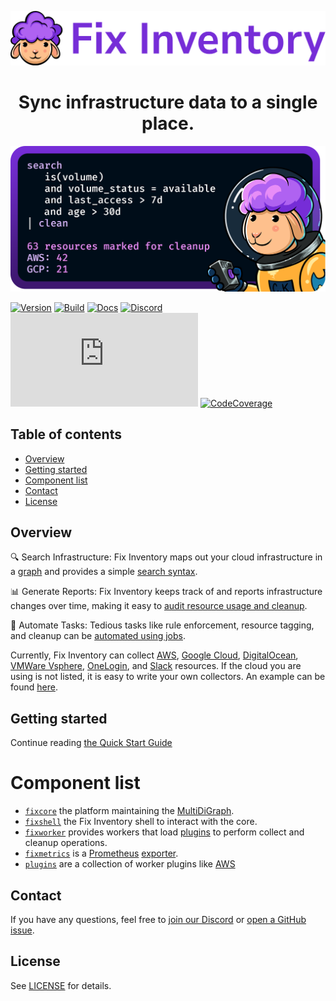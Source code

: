 <p align="center"><picture><source media="(prefers-color-scheme: dark)" srcset="/misc/fixinventory_200-darkmode.png"><source media="(prefers-color-scheme: light)" srcset="/misc/fixinventory_200-lightmode.png"><img alt="Fix Inventory" src="/misc/fixinventory_200-lightmode.png"></picture></p>
<h1 align="center">Sync infrastructure data to a single place.</h1>

<p align="center"><img src="/misc/fixinventory_banner.png"/></p>

[![Version](https://img.shields.io/github/v/tag/someengineering/fixinventory?label=latest)](https://github.com/someengineering/fixinventory/tags/)
[![Build](https://img.shields.io/github/actions/workflow/status/someengineering/fixinventory/docker-build.yml)](https://github.com/someengineering/fixinventory/commits/main)
[![Docs](https://img.shields.io/badge/docs-latest-<COLOR>.svg)](https://inventory.fix.security/docs)
[![Discord](https://img.shields.io/discord/778029408132923432?label=discord)](https://discord.gg/someengineering)
[![Known Vulnerabilities](https://img.shields.io/snyk/vulnerabilities/github/someengineering/fixinventory/requirements.txt)](https://app.snyk.io/org/some-engineering-inc./projects)
[![CodeCoverage](https://codecov.io/gh/someengineering/fixinventory/graph/badge.svg?token=ZEZW5JAR5J)](https://codecov.io/gh/someengineering/fixinventory)

## Table of contents

* [Overview](#overview)
* [Getting started](#getting-started)
* [Component list](#component-list)
* [Contact](#contact)
* [License](#license)


## Overview
🔍 Search Infrastructure: Fix Inventory maps out your cloud infrastructure in a [graph](https://inventory.fix.security/docs/concepts/graph) and provides a simple [search syntax](https://inventory.fix.security/docs/concepts/search).

📊 Generate Reports: Fix Inventory keeps track of and reports infrastructure changes over time, making it easy to [audit resource usage and cleanup](https://inventory.fix.security/docs/concepts/cloud-data-sync).

🤖 Automate Tasks: Tedious tasks like rule enforcement, resource tagging, and cleanup can be [automated using jobs](https://inventory.fix.security/docs/concepts/automation).

Currently, Fix Inventory can collect [AWS](plugins/aws), [Google Cloud](plugins/gcp), [DigitalOcean](plugins/digitalocean), [VMWare Vsphere](plugins/vsphere), [OneLogin](plugins/onelogin), and [Slack](plugins/slack) resources. If the cloud you are using is not listed, it is easy to write your own collectors. An example can be found [here](plugins/example_collector).

## Getting started

Continue reading [the Quick Start Guide](https://inventory.fix.security/docs/getting-started/)


# Component list
- [`fixcore`](fixcore) the platform maintaining the [MultiDiGraph](https://en.wikipedia.org/wiki/Multigraph#Directed_multigraph_(edges_with_own_identity)).
- [`fixshell`](fixshell) the Fix Inventory shell to interact with the core.
- [`fixworker`](fixworker) provides workers that load [plugins](plugins) to perform collect and cleanup operations.
- [`fixmetrics`](fixmetrics) is a [Prometheus](https://prometheus.io/) [exporter](https://prometheus.io/docs/instrumenting/exporters/).
- [`plugins`](plugins) are a collection of worker plugins like [AWS](plugins/aws)


## Contact
If you have any questions, feel free to [join our Discord](https://discord.gg/someengineering) or [open a GitHub issue](https://github.com/someengineering/fixinventory/issues/new).


## License
See [LICENSE](LICENSE) for details.
